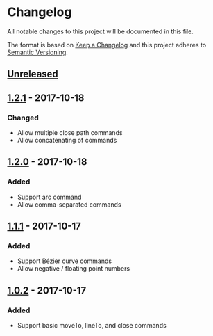 # Changelog
All notable changes to this project will be documented in this file.

The format is based on [Keep a Changelog](http://keepachangelog.com/en/1.0.0/)
and this project adheres to [Semantic Versioning](http://semver.org/spec/v2.0.0.html).

## [Unreleased]

## [1.2.1] - 2017-10-18
### Changed
* Allow multiple close path commands
* Allow concatenating of commands

## [1.2.0] - 2017-10-18
### Added
* Support arc command
* Allow comma-separated commands

## [1.1.1] - 2017-10-17
### Added
* Support Bézier curve commands
* Allow negative / floating point numbers

## [1.0.2] - 2017-10-17
### Added
* Support basic moveTo, lineTo, and close commands

[Unreleased]: https://github.com/ksm2/svg-parse/compare/v1.2.1...HEAD
[1.2.1]: https://github.com/ksm2/svg-parse/compare/v1.2.0...v1.2.1
[1.2.0]: https://github.com/ksm2/svg-parse/compare/v1.1.1...v1.2.0
[1.1.1]: https://github.com/ksm2/svg-parse/compare/v1.0.2...v1.1.1
[1.0.2]: https://github.com/ksm2/svg-parse/compare/10ebde2e0dea2845bada8418f8d8b835a54fab08..v1.0.2
